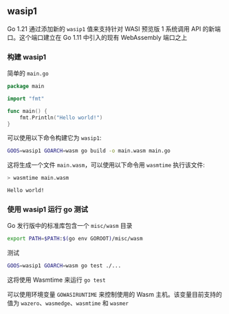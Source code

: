 ## wasip1

Go 1.21 通过添加新的 `wasip1` 值来支持针对 WASI 预览版 1 系统调用 API 的新端口。这个端口建立在 Go 1.11 中引入的现有 WebAssembly 端口之上

### 构建 wasip1

简单的 `main.go`

```go
package main

import "fmt"

func main() {
	fmt.Println("Hello world!")
}

```

可以使用以下命令构建它为 `wasip1`:

```bash
GOOS=wasip1 GOARCH=wasm go build -o main.wasm main.go
```

这将生成一个文件 `main.wasm`，可以使用以下命令用 `wasmtime` 执行该文件:

```bash
> wasmtime main.wasm

Hello world!
```

### 使用 wasip1 运行 go 测试

Go 发行版中的标准库包含一个 `misc/wasm` 目录

```bash
export PATH=$PATH:$(go env GOROOT)/misc/wasm
```

测试

```bash
GOOS=wasip1 GOARCH=wasm go test ./...
```

这将使用 Wasmtime 来运行 `go test`

可以使用环境变量 `GOWASIRUNTIME` 来控制使用的 Wasm 主机。该变量目前支持的值为 `wazero`、`wasmedge`、`wasmtime` 和 `wasmer`

